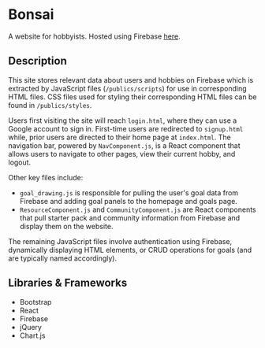 # Bonsai
A website for hobbyists. Hosted using Firebase [here](https://bonsai-a18e2.firebaseapp.com/).

## Description
This site stores relevant data about users and hobbies on Firebase which is extracted by JavaScript files (`/publics/scripts`) for use in corresponding HTML files. CSS files used for styling their corresponding HTML files can be found in `/publics/styles`.

Users first visiting the site will reach `login.html`, where they can use a Google account to sign in. First-time users are redirected to `signup.html` while, prior users are directed to their home page at `index.html`. The navigation bar, powered by `NavComponent.js`, is a React component that allows users to navigate to other pages, view their current hobby, and logout.

Other key files include:
   - `goal_drawing.js` is responsible for pulling the user's goal data from Firebase and adding goal panels to the homepage and goals page.
   - `ResourceComponent.js` and `CommunityComponent.js` are React components that pull starter pack and community information from Firebase and display them on the website.

The remaining JavaScript files involve authentication using Firebase, dynamically displaying HTML elements, or CRUD operations for goals (and are typically named accordingly).

## Libraries & Frameworks
- Bootstrap
- React
- Firebase
- jQuery
- Chart.js
